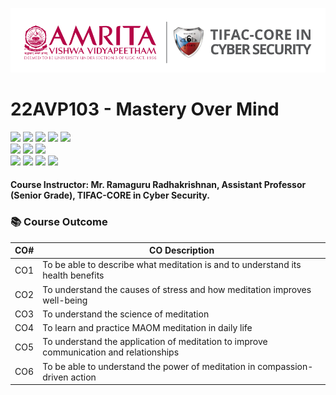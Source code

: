 <p align="center">
    <img src="https://github.com/Amrita-TIFAC-Cyber-Blockchain/.github/blob/main/profile/img/AVV_CYS_Logo.png" alt ="Amrita TIFAC" width="700" />
</p>

# 22AVP103 - Mastery Over Mind
![](https://img.shields.io/badge/Batch-25UCYS-lightgreen) ![](https://img.shields.io/badge/UG-blue) ![](https://img.shields.io/badge/Batch-25PCYS-lightgreen) ![](https://img.shields.io/badge/PG-blue) ![](https://img.shields.io/badge/Subject-MAOM-blue) <br/>
![](https://img.shields.io/badge/Lecture-1-orange) ![](https://img.shields.io/badge/Practical-2-orange)  ![](https://img.shields.io/badge/Credits-2-orange) <br/>
![](https://img.shields.io/badge/Students-TBD-blue) ![](https://img.shields.io/badge/Course_Outcome_Attainment-TBD-blue) ![](https://img.shields.io/badge/Average_Marks-TBD-blue) ![](https://img.shields.io/badge/Course_Feedback-TBD-blue) 

#### Course Instructor:  Mr. Ramaguru Radhakrishnan, Assistant Professor (Senior Grade), TIFAC-CORE in Cyber Security.

### :books: Course Outcome

| CO#     | CO Description                                                                 |
|---------|---------------------------------------------------------------------------------------------|
| CO1     | To be able to describe what meditation is and to understand its health benefits            |
| CO2     | To understand the causes of stress and how meditation improves well-being                  |
| CO3     | To understand the science of meditation                                                     |
| CO4     | To learn and practice MAOM meditation in daily life                                         |
| CO5     | To understand the application of meditation to improve communication and relationships      |
| CO6     | To be able to understand the power of meditation in compassion-driven action                |
